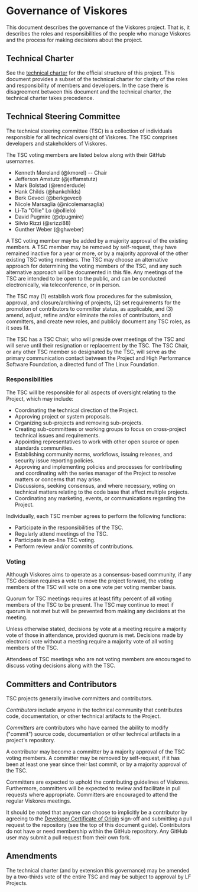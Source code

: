 # Governance of Viskores

This document describes the governance of the Viskores project. That is, it
describes the roles and responsibilities of the people who manage Viskores and
the process for making decisions about the project.



## Technical Charter

See the [technical charter] for the official structure of this project.
This document provides a subset of the technical charter for clarity of the
roles and responsibility of members and developers. In the case there is
disagreement between this document and the technical charter, the technical
charter takes precedence.


## Technical Steering Committee

The technical steering committee (TSC) is a collection of individuals
responsible for all technical oversight of Viskores. The TSC comprises
developers and stakeholders of Viskores.

The TSC voting members are listed below along with their GitHub usernames.

  * Kenneth Moreland (@kmorel) -- Chair
  * Jefferson Amstutz (@jeffamstutz)
  * Mark Bolstad (@renderdude)
  * Hank Childs (@hankchilds)
  * Berk Geveci (@berkgeveci)
  * Nicole Marsaglia (@nicolemarsaglia)
  * Li-Ta "Ollie" Lo (@ollielo)
  * David Pugmire (@dpugmire)
  * Silvio Rizzi (@srizzi88)
  * Gunther Weber (@ghweber)

A TSC voting member may be added by a majority approval of the existing
members. A TSC member may be removed by self-request, they have remained
inactive for a year or more, or by a majority approval of the other
existing TSC voting members. The TSC may choose an alternative approach for
determining the voting members of the TSC, and any such alternative
approach will be documented in this file. Any meetings of the TSC are
intended to be open to the public, and can be conducted electronically, via
teleconference, or in person.

The TSC may (1) establish work flow procedures for the submission,
approval, and closure/archiving of projects, (2) set requirements for the
promotion of contributors to committer status, as applicable, and (3)
amend, adjust, refine and/or eliminate the roles of contributors, and
committers, and create new roles, and publicly document any TSC roles, as
it sees fit.

The TSC has a TSC Chair, who will preside over meetings of the TSC and will
serve until their resignation or replacement by the TSC. The TSC Chair, or
any other TSC member so designated by the TSC, will serve as the primary
communication contact between the Project and High Performance Software
Foundation, a directed fund of The Linux Foundation.

### Responsibilities

The TSC will be responsible for all aspects of oversight relating to the
Project, which may include:

  * Coordinating the technical direction of the Project.
  * Approving project or system proposals.
  * Organizing sub-projects and removing sub-projects.
  * Creating sub-committees or working groups to focus on cross-project
    technical issues and requirements.
  * Appointing representatives to work with other open source or open
    standards communities.
  * Establishing community norms, workflows, issuing releases, and security
    issue reporting policies.
  * Approving and implementing policies and processes for contributing and
    coordinating with the series manager of the Project to resolve matters
    or concerns that may arise.
  * Discussions, seeking consensus, and where necessary, voting on
    technical matters relating to the code base that affect multiple
    projects.
  * Coordinating any marketing, events, or communications regarding the
    Project.

Individually, each TSC member agrees to perform the following functions:

  * Participate in the responsibilities of the TSC.
  * Regularly attend meetings of the TSC.
  * Participate in on-line TSC voting.
  * Perform review and/or commits of contributions.


### Voting

Although Viskores aims to operate as a consensus-based community, if any
TSC decision requires a vote to move the project forward, the voting
members of the TSC will vote on a one vote per voting member basis.

Quorum for TSC meetings requires at least fifty percent of all voting
members of the TSC to be present. The TSC may continue to meet if quorum is
not met but will be prevented from making any decisions at the meeting.

Unless otherwise stated, decisions by vote at a meeting require a majority
vote of those in attendance, provided quorum is met. Decisions made by
electronic vote without a meeting require a majority vote of all voting
members of the TSC.

Attendees of TSC meetings who are not voting members are encouraged to
discuss voting decisions along with the TSC.


## Committers and Contributors

TSC projects generally involve committers and contributors.

_Contributors_ include anyone in the technical community that contributes
code, documentation, or other technical artifacts to the Project.

_Committers_ are contributors who have earned the ability to modify
("commit") source code, documentation or other technical artifacts in a
project's repository.

A contributor may become a committer by a majority approval of the TSC
voting members. A committer may be removed by self-request, if it has been
at least one year since their last commit, or by a majority approval of the
TSC.

Committers are expected to uphold the contributing guidelines of Viskores.
Furthermore, committers will be expected to review and facilitate in pull
requests where appropriate. Committers are encouraged to attend the regular
Viskores meetings.

It should be noted that anyone can choose to implicitly be a contributor by
agreeing to the [Developer Certificate of Origin] sign-off and submitting a
pull request to the repository (see the top of this document guide).
Contributors do not have or need membership within the GitHub repository.
Any GitHub user may submit a pull request from their own fork.

## Amendments

The technical charter (and by extension this governance) may be amended by
a two-thirds vote of the entire TSC and may be subject to approval by LF
Projects.


[VTK-m]: https://m.vtk.org/
[Developer Certificate of Origin]: http://developercertificate.org
[technical charter]: docs/technical-charter.pdf

